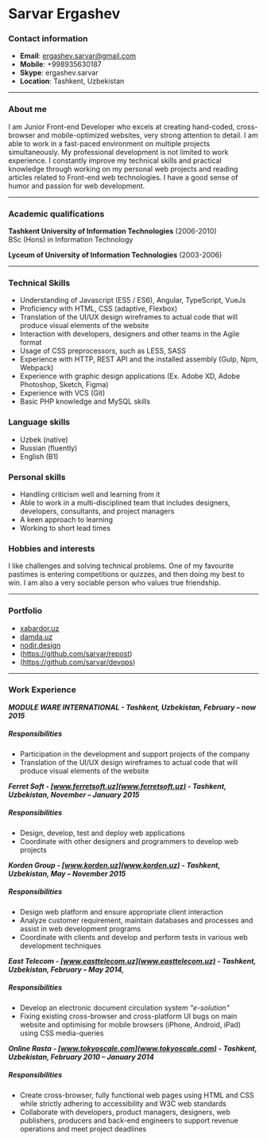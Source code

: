 # Sarvar Ergashev

### Contact information

- **Email**: ergashev.sarvar@gmail.com
- **Mobile**: +998935630187
- **Skype**: ergashev.sarvar
- **Location**: Tashkent, Uzbekistan

---

### About me

I am Junior Front-end Developer who excels at creating hand-coded, cross-browser and mobile-optimized websites, very strong attention to detail. I am able to work in a fast-paced environment on multiple projects simultaneously.
My professional development is not limited to work experience. I constantly improve my technical skills and practical knowledge through working on my personal web projects and reading articles related to Front-end web technologies.
I have a good sense of humor and passion for web development.

---

### Academic qualifications

**Tashkent University of Information Technologies** (2006-2010)  
BSc (Hons) in Information Technology

**Lyceum of University of Information Technologies** (2003-2006)

---

### Technical Skills

- Understanding of Javascript (ES5 / ES6), Angular, TypeScript, VueJs
- Proficiency with HTML, CSS (adaptive, Flexbox)
- Translation of the UI/UX design wireframes to actual code that will produce visual elements of the website
- Interaction with developers, designers and other teams in the Agile format
- Usage of CSS preprocessors, such as LESS, SASS
- Experience with HTTP, REST API and the installed assembly (Gulp, Npm, Webpack)
- Experience with graphic design applications (Ex. Adobe XD, Adobe Photoshop, Sketch, Figma)
- Experience with VCS (Git)
- Basic PHP knowledge and MySQL skills

### Language skills

- Uzbek (native)
- Russian (fluently)
- English (B1)

### Personal skills

- Handling criticism well and learning from it
- Able to work in a multi-disciplined team that includes designers, developers, consultants, and project managers
- A keen approach to learning
- Working to short lead times

### Hobbies and interests

I like challenges and solving technical problems. One of my favourite pastimes is entering competitions or quizzes, and then doing my best to win. I am also a very sociable person who values true friendship.

---

### Portfolio

- [xabardor.uz](https://xabardor.uz)
- [damda.uz](https://damda.uz)
- [nodir.design](https://nodir.design)
- (https://github.com/sarvar/repost)
- (https://github.com/sarvar/devops)

---

### Work Experience

**_MODULE WARE INTERNATIONAL - Tashkent, Uzbekistan, February – now 2015_**

##### _Responsibilities_

- Participation in the development and support projects of the company
- Translation of the UI/UX design wireframes to actual code that will produce visual elements of the website

**_Ferret Soft - [www.ferretsoft.uz](www.ferretsoft.uz) - Tashkent, Uzbekistan, November – January 2015_**

##### _Responsibilities_

- Design, develop, test and deploy web applications
- Coordinate with other designers and programmers to develop web projects

**_Korden Group - [www.korden.uz](www.korden.uz) - Tashkent, Uzbekistan, May – November 2015_**

##### _Responsibilities_

- Design web platform and ensure appropriate client interaction
- Analyze customer requirement, maintain databases and processes and assist in web development programs
- Coordinate with clients and develop and perform tests in various web development techniques

**_East Telecom - [www.easttelecom.uz](www.easttelecom.uz) - Tashkent, Uzbekistan, February – May 2014,_**

##### _Responsibilities_

- Develop an electronic document circulation system _"e-solution"_
- Fixing existing cross-browser and cross-platform UI bugs on main website and optimising for mobile browsers (iPhone, Android, iPad) using CSS media-queries

**_Online Rasta - [www.tokyoscale.com](www.tokyoscale.com) - Tashkent, Uzbekistan, February 2010 – January 2014_**

##### _Responsibilities_

- Create cross-browser, fully functional web pages using HTML and CSS while strictly adhering to accessibility and W3C web standards
- Collaborate with developers, product managers, designers, web publishers, producers and back-end engineers to support revenue operations and meet project deadlines
